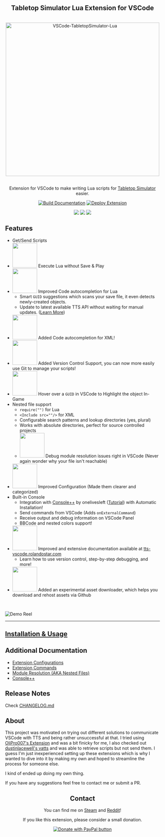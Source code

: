<div align="center">
<h2>Tabletop Simulator Lua Extension for VSCode</h2>
<br>
<img width="500" src="https://raw.githubusercontent.com/rolandostar/tabletopsimulator-lua-vscode/main/media/docs/banner.png" alt="VSCode-TabletopSimulator-Lua">
<br>
<br>
</div>

<p align="center" color="#6a737d">
Extension for VSCode to make writing Lua scripts for  <a href="https://store.steampowered.com/app/286160/Tabletop_Simulator/">Tabletop Simulator</a> easier.
</p>

<div align="center">

[![Build Documentation](https://github.com/rolandostar/tabletopsimulator-lua-vscode/actions/workflows/build-docs.yaml/badge.svg?branch=main)](https://github.com/rolandostar/tabletopsimulator-lua-vscode/actions/workflows/build-docs.yaml)
[![Deploy Extension](https://github.com/rolandostar/tabletopsimulator-lua-vscode/actions/workflows/deploy-to-marketplace.yaml/badge.svg?branch=main)](https://github.com/rolandostar/tabletopsimulator-lua-vscode/actions/workflows/deploy-to-marketplace.yaml)
</div>
<div align="center">
<img src="https://badgen.net/badge/uses/TS/blue"/>
<img src="https://badgen.net/badge/designed in/MS Paint/yellow"/>
<img src="https://badgen.net/badge/made%20with/%E2%9D%A4/red"/>
</div>

## Features

- Get/Send Scripts
- <img src="media/docs/new.png" width="80"/> Execute Lua without Save & Play
- <img src="media/docs/new.png" width="80"/> Improved Code autocompletion for Lua
  - Smart `GUID` suggestions which scans your save file, it even detects newly-created objects.
  - Update to latest available TTS API without waiting for manual updates. ([Learn More](here))
- <img src="media/docs/new.png" width="80"/> Added Code autocompletion for XML!
- <img src="media/docs/new.png" width="80"/> Added Version Control Support, you can now more easily use Git to manage your scripts!
- <img src="media/docs/new.png" width="80"/> Hover over a `GUID` in VSCode to Highlight the object In-Game
- Nested file support
  - `require("")` for Lua
  - `<Include src=""/>` for XML
  - Configurable search patterns and lookup directories (yes, plural)
  - Works with absolute directories, perfect for source controlled projects
  - <img src="media/docs/new.png" width="80"/> Debug module resolution issues right in VSCode (Never again wonder why your file isn't reachable)
- <img src="media/docs/new.png" width="80"/> Improved Configuration (Made them clearer and categorized)
- Built-in Console
  - Integration with [Console++](https://github.com/onelivesleft/Console) by onelivesleft ([Tutorial](http://blog.onelivesleft.com/2017/09/debugging-your-tts-mods-with-console.html)) with Automatic Installation!
  - Send commands from VSCode (Adds `onExternalCommand`)
  - Receive output and debug information on VSCode Panel
  - BBCode and nested colors support!
- <img src="media/docs/new.png" width="80"/> Improved and extensive documentation available at [tts-vscode.rolandostar.com](tts-vscode.rolandostar.com)
  - Learn how to use version control, step-by-step debugging, and more!
- <img src="media/docs/new.png" width="80"/> Added an experimental asset downloader, which helps you download and rehost assets via Github

<br/>

![Demo Reel](https://raw.githubusercontent.com/rolandostar/tabletopsimulator-lua-vscode/main/media/docs/demo.gif)

---

## [Installation & Usage](https://tts-vscode.rolandostar.com/extension/setup)

## Additional Documentation

- [Extension Configurations](https://tts-vscode.rolandostar.com/extension/configuration)
- [Extension Commands](https://tts-vscode.rolandostar.com/extension/commands)
- [Module Resolution (AKA Nested Files)]()
- [Console++]()

## Release Notes

Check [CHANGELOG.md](https://github.com/rolandostar/tabletopsimulator-lua-vscode/blob/main/CHANGELOG.md)

## About

This project was motivated on trying out different solutions to communicate VSCode with TTS and being rather unsuccessful at that. I tried using [OliPro007's Extension](https://github.com/OliPro007/tabletopsimulator-lua-vscode) and was a bit finicky for me, I also checked out [dustinlacewell's vatts](https://github.com/dustinlacewell/vatts) and was able to retrieve scripts but not send them. I guess I'm just inexperienced setting up these extensions which is why I wanted to dive into it by making my own and hoped to streamline the process for someone else.

I kind of ended up doing my own thing.

If you have any suggestions feel free to contact me or submit a PR.

<div align="center">
<h2>Contact</h2>
<p>You can find me on <a href="http://steamcommunity.com/id/rolandostar/">Steam</a> and <a href="https://www.reddit.com/user/rolandostar">Reddit</a>!</p>
<p>If you like this extension, please consider a small donation.</p>
<a href="https://www.paypal.com/cgi-bin/webscr?cmd=_s-xclick&hosted_button_id=7PK5YQ9HR3Z52"><img src="https://www.paypalobjects.com/en_US/i/btn/btn_donateCC_LG.gif" border="0" name="submit" title="PayPal - The safer, easier way to pay online!" alt="Donate with PayPal button"/></a>
</div>
